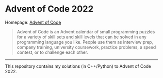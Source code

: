 # Advent of Code 2022

Homepage: [Advent of Code](https://adventofcode.com/)

> Advent of Code is an Advent calendar of small programming puzzles for a variety of skill sets and skill levels that can be solved in any programming language you like. People use them as interview prep, company training, university coursework, practice problems, a speed contest, or to challenge each other.

---

This repository contains my solutions (in C++/Python) to Advent of Code 2022.
